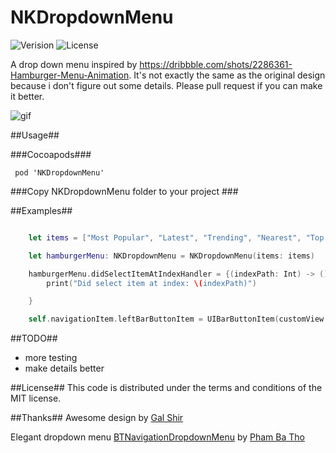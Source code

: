 # NKDropdownMenu

 ![Verision](https://img.shields.io/badge/pod-v0.1.0-blue.svg)
 ![License](https://img.shields.io/badge/license-MIT-blue.svg)

A drop down menu inspired by https://dribbble.com/shots/2286361-Hamburger-Menu-Animation.  It's not exactly the same as the original design because i don't figure out some details. Please pull request if you can make it better.

 ![gif](https://db.tt/H0ZclkeB)

 ##Usage##

 ###Cocoapods###

     pod 'NKDropdownMenu'

 ###Copy NKDropdownMenu folder to your project ###

##Examples##

```Swift

    let items = ["Most Popular", "Latest", "Trending", "Nearest", "Top Picks"]

    let hamburgerMenu: NKDropdownMenu = NKDropdownMenu(items: items)

    hamburgerMenu.didSelectItemAtIndexHandler = {(indexPath: Int) -> () in
        print("Did select item at index: \(indexPath)")

    }

    self.navigationItem.leftBarButtonItem = UIBarButtonItem(customView: hamburgerMenu)

```

##TODO##
* more testing
* make details better

##License##
This code is distributed under the terms and conditions of the MIT license.

##Thanks##
Awesome design by [Gal Shir](https://dribbble.com/galshir)

Elegant dropdown menu [BTNavigationDropdownMenu](https://github.com/PhamBaTho/BTNavigationDropdownMenu) by [Pham Ba Tho](https://github.com/PhamBaTho)
